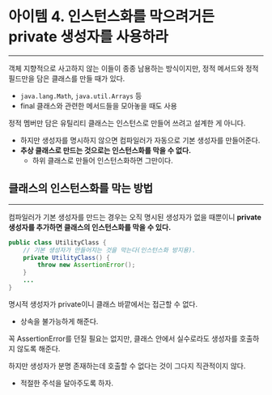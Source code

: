 # 아이템 4. 인스턴스화를 막으려거든 private 생성자를 사용하라

---

객체 지향적으로 사고하지 않는 이들이 종종 남용하는 방식이지만, 정적 메서드와 정적 필드만을 담은 클래스를 만들 때가 있다.
- `java.lang.Math`, `java.util.Arrays` 등
- final 클래스와 관련한 메서드들을 모아놓을 때도 사용

정적 멤버만 담은 유틸리티 클래스는 인스턴스로 만들어 쓰려고 설계한 게 아니다.
- 하지만 생성자를 명시하지 않으면 컴파일러가 자동으로 기본 생성자를 만들어준다.
- **추상 클래스로 만드는 것으로는 인스턴스화를 막을 수 없다.**
  - 하위 클래스로 만들어 인스턴스화하면 그만이다.

## 클래스의 인스턴스화를 막는 방법

---

컴파일러가 기본 생성자를 만드는 경우는 오직 명시된 생성자가 없을 때뿐이니 **private 생성자를 추가하면 클래스의 인스턴스화를 막을 수 있다.**

```java
public class UtilityClass {
    // 기본 생성자가 만들어지는 것을 막는다(인스턴스화 방지용).
    private UtilityClass() {
        throw new AssertionError();
    }
    ...
}
```

명시적 생성자가 private이니 클래스 바깥에서는 접근할 수 없다.
- 상속을 불가능하게 해준다.

꼭 AssertionError를 던질 필요는 없지만, 클래스 안에서 실수로라도 생성자를 호출하지 않도록 해준다.

하지만 생성자가 분명 존재하는데 호출할 수 없다는 것이 그다지 직관적이지 않다.
- 적절한 주석을 달아주도록 하자.

